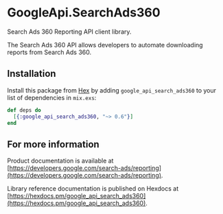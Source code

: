 # GoogleApi.SearchAds360

Search Ads 360 Reporting API client library.

The Search Ads 360 API allows developers to automate downloading reports from Search Ads 360.

## Installation

Install this package from [Hex](https://hex.pm) by adding
`google_api_search_ads360` to your list of dependencies in `mix.exs`:

```elixir
def deps do
  [{:google_api_search_ads360, "~> 0.6"}]
end
```

## For more information

Product documentation is available at [https://developers.google.com/search-ads/reporting](https://developers.google.com/search-ads/reporting).

Library reference documentation is published on Hexdocs at
[https://hexdocs.pm/google_api_search_ads360](https://hexdocs.pm/google_api_search_ads360).
